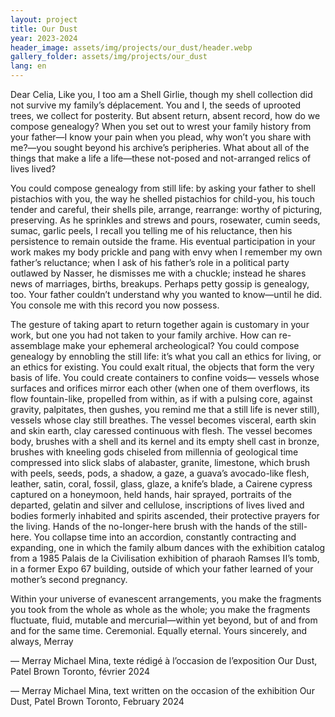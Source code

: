 ```yaml
---
layout: project
title: Our Dust
year: 2023-2024
header_image: assets/img/projects/our_dust/header.webp
gallery_folder: assets/img/projects/our_dust
lang: en
---
```


Dear Celia,
Like you, I too am a Shell Girlie, though my shell collection did not survive my
family’s déplacement. You and I, the seeds of uprooted trees, we collect for posterity.
But absent return, absent record, how do we compose genealogy? When you set out
to wrest your family history from your father—I know your pain when you plead, why
won’t you share with me?—you sought beyond his archive’s peripheries. What about
all of the things that make a life a life—these not-posed and not-arranged relics of
lives lived?  

You could compose genealogy from still life: by asking your father to shell pistachios
with you, the way he shelled pistachios for child-you, his touch tender and careful,
their shells pile, arrange, rearrange: worthy of picturing, preserving. As he sprinkles
and strews and pours, rosewater, cumin seeds, sumac, garlic peels, I recall you telling
me of his reluctance, then his persistence to remain outside the frame. His eventual
participation in your work makes my body prickle and pang with envy when I
remember my own father’s reluctance; when I ask of his father’s role in a political party
outlawed by Nasser, he dismisses me with a chuckle; instead he shares news of
marriages, births, breakups. Perhaps petty gossip is genealogy, too. Your father
couldn’t understand why you wanted to know—until he did. You console me with this
record you now possess.  

The gesture of taking apart to return together again is customary in your work, but one
you had not taken to your family archive. How can re-assemblage make your
ephemeral archeological? You could compose genealogy by ennobling the still life: it’s
what you call an ethics for living, or an ethics for existing. You could exalt ritual, the objects that form the very basis of life. You could create containers to confine voids— vessels whose surfaces and orifices mirror each other (when one of them overflows,
its flow fountain-like, propelled from within, as if with a pulsing core, against gravity, palpitates, then gushes, you remind me that a still life is never still), vessels whose clay still breathes. The vessel becomes visceral, earth skin and skin earth, clay caressed
continuous with flesh. The vessel becomes body, brushes with a shell and its kernel
and its empty shell cast in bronze, brushes with kneeling gods chiseled from millennia
of geological time compressed into slick slabs of alabaster, granite, limestone, which
brush with peels, seeds, pods, a shadow, a gaze, a guava’s avocado-like flesh, leather,
satin, coral, fossil, glass, glaze, a knife’s blade, a Cairene cypress captured on a
honeymoon, held hands, hair sprayed, portraits of the departed, gelatin and silver and
cellulose, inscriptions of lives lived and bodies formerly inhabited and spirits
ascended, their protective prayers for the living. Hands of the no-longer-here brush
with the hands of the still-here. You collapse time into an accordion, constantly
contracting and expanding, one in which the family album dances with the exhibition
catalog from a 1985 Palais de la Civilisation exhibition of pharaoh Ramses II’s tomb, in
a former Expo 67 building, outside of which your father learned of your mother’s
second pregnancy.  

Within your universe of evanescent arrangements, you make the fragments you took
from the whole as whole as the whole; you make the fragments fluctuate, fluid,
mutable and mercurial—within yet beyond, but of and from and for the same time.
Ceremonial. Equally eternal.
Yours sincerely, and always,
Merray

— Merray Michael Mina, texte rédigé à l’occasion de l’exposition Our Dust, Patel Brown Toronto, février 2024 

— Merray Michael Mina, text written on the occasion of the exhibition Our Dust, Patel Brown Toronto, February 2024
